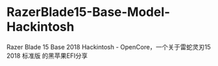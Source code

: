 # RazerBlade15-Base-Model-Hackintosh
Razer Blade 15 Base 2018 Hackintosh - OpenCore，一个关于雷蛇灵刃15 2018 标准版 的黑苹果EFI分享
